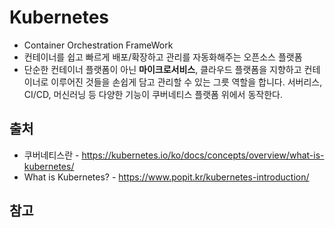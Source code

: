 # Kubernetes
 - Container Orchestration FrameWork
 - 컨테이너를 쉽고 빠르게 배포/확장하고 관리를 자동화해주는 오픈소스 플랫폼
 - 단순한 컨테이너 플랫폼이 아닌 **마이크로서비스**, 클라우드 플랫폼을 지향하고 컨테이너로 이루어진 것들을 손쉽게 담고 관리할 수 있는 그릇 역할을 합니다. 서버리스, CI/CD, 머신러닝 등 다양한 기능이 쿠버네티스 플랫폼 위에서 동작한다.

 ## 출처

  - 쿠버네티스란 - https://kubernetes.io/ko/docs/concepts/overview/what-is-kubernetes/
  - What is Kubernetes? - https://www.popit.kr/kubernetes-introduction/

 ## 참고